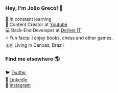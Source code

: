 ### Hey, I'm João Greco! 👋

🔭 In constant learning <br>
🍿 Content Creator at [Youtube](https://youtube.com/channel/UCmWFPuYxHIz6qG_OsIHv4zA) <br>
💻 Back-End Developer at [Deliver IT](http://deliverit.com.br/) <br>
⚡ Fun facts: I enjoy books, chess and other games. <br>
🇧🇷 Living in Canoas, Brazil <br>

### Find me elsewhere 🌎

🐦 [Twitter](https://twitter.com/_grecojoao) <br>
🚀 [LinkedIn](https://www.linkedin.com/in/grecojoao/) <br>
📸 [Instagram](https://instagram.com/_grecojoao/) <br>
